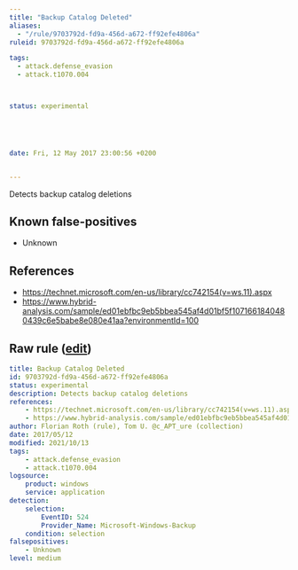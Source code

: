 ```yaml
---
title: "Backup Catalog Deleted"
aliases:
  - "/rule/9703792d-fd9a-456d-a672-ff92efe4806a"
ruleid: 9703792d-fd9a-456d-a672-ff92efe4806a

tags:
  - attack.defense_evasion
  - attack.t1070.004



status: experimental





date: Fri, 12 May 2017 23:00:56 +0200


---
```


Detects backup catalog deletions

<!--more-->


## Known false-positives

* Unknown



## References

* https://technet.microsoft.com/en-us/library/cc742154(v=ws.11).aspx
* https://www.hybrid-analysis.com/sample/ed01ebfbc9eb5bbea545af4d01bf5f1071661840480439c6e5babe8e080e41aa?environmentId=100


## Raw rule ([edit](https://github.com/SigmaHQ/sigma/edit/master/rules/windows/builtin/application/win_susp_backup_delete.yml))
```yaml
title: Backup Catalog Deleted
id: 9703792d-fd9a-456d-a672-ff92efe4806a
status: experimental
description: Detects backup catalog deletions
references:
    - https://technet.microsoft.com/en-us/library/cc742154(v=ws.11).aspx
    - https://www.hybrid-analysis.com/sample/ed01ebfbc9eb5bbea545af4d01bf5f1071661840480439c6e5babe8e080e41aa?environmentId=100
author: Florian Roth (rule), Tom U. @c_APT_ure (collection)
date: 2017/05/12
modified: 2021/10/13
tags:
    - attack.defense_evasion
    - attack.t1070.004
logsource:
    product: windows
    service: application
detection:
    selection:
        EventID: 524
        Provider_Name: Microsoft-Windows-Backup
    condition: selection
falsepositives:
    - Unknown
level: medium

```
